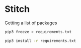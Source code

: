 # Stitch

Getting a list of packages

```bash
pip3 freeze > requirements.txt

```

```bash
pip3 install -r requirements.txt

```
